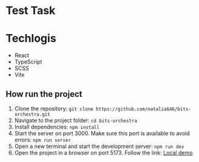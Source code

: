 # Test Task

# Techlogis
- React
- TypeScript
- SCSS
- Vite

## How run the project
1. Clone the repository:
   `git clone https://github.com/natalia646/bits-orchestra.git`
2. Navigate to the project folder:
   `cd bits-orchestra`
3. Install dependencies:
   `npm install`
4. Start the server on port 3000. Make sure this port is available to avoid errors:
  `npm run server`
5. Open a new terminal and start the development server:
   `npm run dev`
7. Open the project in a browser on port 5173.
  Follow the link: [Local demo](http://localhost:5173/)
